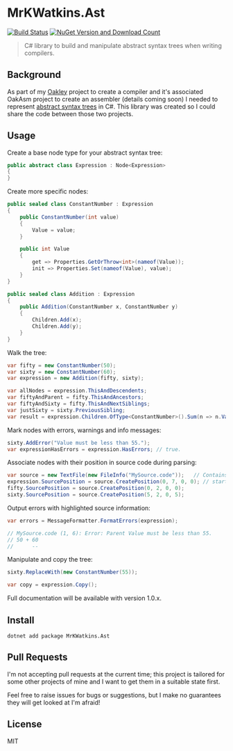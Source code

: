 # MrKWatkins.Ast

[![Build Status](https://github.com/MrKWatkins/Ast/actions/workflows/build.yml/badge.svg)](https://github.com/MrKWatkins/Ast/actions/workflows/build.yml)
[![NuGet Version and Download Count](https://buildstats.info/nuget/MrKWatkins.Ast)](https://www.nuget.org/packages/MrKWatkins.Ast)

> C# library to build and manipulate abstract syntax trees when writing compilers.

## Background

As part of my [Oakley](https://www.mrkwatkins.co.uk/tag/oakley/) project to create a compiler and
it's associated OakAsm project to create an assembler (details coming soon) I needed to represent
[abstract syntax trees](https://en.wikipedia.org/wiki/Abstract_syntax_tree) in C#. This library
was created so I could share the code between those two projects.

## Usage

Create a base node type for your abstract syntax tree:

```csharp
public abstract class Expression : Node<Expression>
{
}
```

Create more specific nodes:

```csharp
public sealed class ConstantNumber : Expression
{
    public ConstantNumber(int value)
    {
        Value = value;
    }

    public int Value
    {
        get => Properties.GetOrThrow<int>(nameof(Value));
        init => Properties.Set(nameof(Value), value);
    }
}

public sealed class Addition : Expression
{
    public Addition(ConstantNumber x, ConstantNumber y)
    {
        Children.Add(x);
        Children.Add(y);
    }
}
```

Walk the tree:

```csharp
var fifty = new ConstantNumber(50);
var sixty = new ConstantNumber(60);
var expression = new Addition(fifty, sixty);

var allNodes = expression.ThisAndDescendents;
var fiftyAndParent = fifty.ThisAndAncestors;
var fiftyAndSixty = fifty.ThisAndNextSiblings;
var justSixty = sixty.PreviousSibling;
var result = expression.Children.OfType<ConstantNumber>().Sum(n => n.Value);
```

Mark nodes with errors, warnings and info messages:

```csharp
sixty.AddError("Value must be less than 55.");
var expressionHasErrors = expression.HasErrors; // true.
```

Associate nodes with their position in source code during parsing:

```csharp
var source = new TextFile(new FileInfo("MySource.code"));   // Contains "50 + 60".
expression.SourcePosition = source.CreatePosition(0, 7, 0, 0); // startIndex, length, startLineIndex, startColumnIndex.
fifty.SourcePosition = source.CreatePosition(0, 2, 0, 0);
sixty.SourcePosition = source.CreatePosition(5, 2, 0, 5);
```

Output errors with highlighted source information:

```csharp
var errors = MessageFormatter.FormatErrors(expression);

// MySource.code (1, 6): Error: Parent Value must be less than 55.
// 50 + 60
//      --
```

Manipulate and copy the tree:
```csharp
sixty.ReplaceWith(new ConstantNumber(55));

var copy = expression.Copy();
```

Full documentation will be available with version 1.0.x.

## Install

```
dotnet add package MrKWatkins.Ast
```

## Pull Requests

I'm not accepting pull requests at the current time; this project is tailored for some other projects of mine and I want to get them in a suitable state first.

Feel free to raise issues for bugs or suggestions, but I make no guarantees they will get looked at I'm afraid!

## License

MIT
